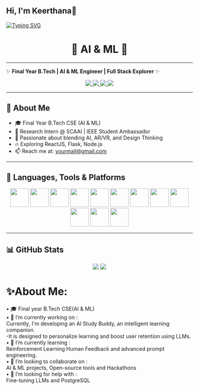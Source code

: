 ##                              Hi, I'm Keerthana👋
[![Typing SVG](https://readme-typing-svg.herokuapp.com?font=Times+new+roman&weight=500&pause=1000&color=7D9B68F9&width=435&lines=AI+%26+ML+Enthusiast+%7C+Tech+Explorer;Crafting+scalable+ML+applications;Building+responsive+and+performance-driven+websites;Always+Learning%2C+always+coding)](https://git.io/typing-svg)
<h1 align="center">💜 AI & ML 💜</h1>

---

✨ **Final Year B.Tech | AI & ML Engineer | Full Stack Explorer** ✨  

<p align="center">
  <a href="https://linkedin.com/in/your-linkedin"> <img src="https://img.shields.io/badge/LINKEDIN-0077B5?style=for-the-badge&logo=linkedin&logoColor=white"/> </a>
  <a href="https://leetcode.com/your-leetcode"> <img src="https://img.shields.io/badge/LEETCODE-F89F1B?style=for-the-badge&logo=leetcode&logoColor=black"/> </a>
  <a href="https://codechef.com/your-codechef"> <img src="https://img.shields.io/badge/CODECHEF-5B4638?style=for-the-badge&logo=codechef&logoColor=white"/> </a>
  <a href="mailto:yourmail@gmail.com"> <img src="https://img.shields.io/badge/EMAIL-D14836?style=for-the-badge&logo=gmail&logoColor=white"/> </a>
</p>

---

## 💜 About Me

- 🎓 Final Year B.Tech CSE (AI & ML)
- 💼 Research Intern @ SCAAI | IEEE Student Ambassador
- 🌟 Passionate about blending AI, AR/VR, and Design Thinking
- 🔥 Exploring ReactJS, Flask, Node.js
- 📫 Reach me at: [yourmail@gmail.com](mailto:yourmail@gmail.com)

---

## 🧠 Languages, Tools & Platforms

<p align="center">
  <img src="https://cdn.jsdelivr.net/gh/devicons/devicon/icons/python/python-original.svg" width="50px" />
  <img src="https://cdn.jsdelivr.net/gh/devicons/devicon/icons/java/java-original.svg" width="50px" />
  <img src="https://cdn.jsdelivr.net/gh/devicons/devicon/icons/javascript/javascript-original.svg" width="50px" />
  <img src="https://cdn.jsdelivr.net/gh/devicons/devicon/icons/html5/html5-original.svg" width="50px" />
  <img src="https://cdn.jsdelivr.net/gh/devicons/devicon/icons/css3/css3-original.svg" width="50px" />
  <img src="https://cdn.jsdelivr.net/gh/devicons/devicon/icons/react/react-original.svg" width="50px" />
  <img src="https://cdn.jsdelivr.net/gh/devicons/devicon/icons/nodejs/nodejs-original.svg" width="50px" />
  <img src="https://cdn.jsdelivr.net/gh/devicons/devicon/icons/git/git-original.svg" width="50px" />
  <img src="https://cdn.jsdelivr.net/gh/devicons/devicon/icons/mongodb/mongodb-original.svg" width="50px" />
  <img src="https://cdn.jsdelivr.net/gh/devicons/devicon/icons/figma/figma-original.svg" width="50px" />
  <img src="https://cdn.jsdelivr.net/gh/devicons/devicon/icons/vscode/vscode-original.svg" width="50px" />
  <img src="https://cdn.jsdelivr.net/gh/devicons/devicon/icons/linux/linux-original.svg" width="50px" />
</p>

---

## 📊 GitHub Stats

<p align="center">
  <img src="https://github-readme-stats.vercel.app/api?username=yourusername&show_icons=true&theme=tokyonight" />
  <img src="https://github-readme-streak-stats.herokuapp.com/?user=yourusername&theme=tokyonight" />
</p>


# ✨About Me:

• 🎓 Final year B.Tech CSE(AI & ML)                                                               
• 🔭 I’m currently working on :                                                                   
     Currently, I'm developing an AI Study Buddy, an intelligent learning companion.                  
     -It is designed to personalize learning and boost user retention using LLMs.                     
• 🌱 I’m currently learning :                                                                     
      Reinforcement Learning Human Feedback and advanced prompt engineering.                          
• 👯 I’m looking to collaborate on :                                                              
      AI & ML projects, Open-source tools and Hackathons                                              
• 🤔 I’m looking for help with :                                                                  
      Fine-tuning LLMs and PostgreSQL 
